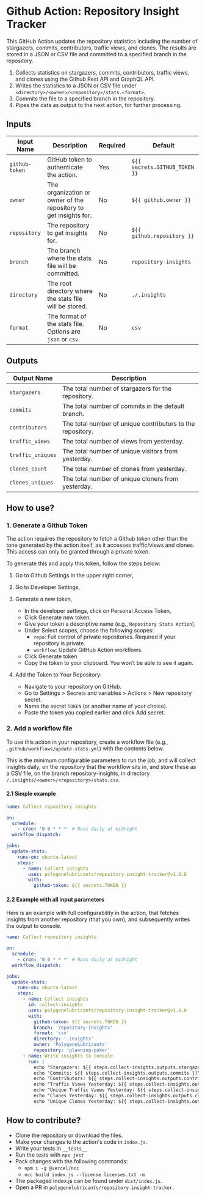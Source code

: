 # Github Action: Repository Insight Tracker

This GitHub Action updates the repository statistics including the number of stargazers, commits, contributors, traffic views, and clones. 
The results are stored in a JSON or CSV file and committed to a specified branch in the repository.

1. Collects statistics on stargazers, commits, contributors, traffic views, and clones using the Github Rest API and GraphQL API.
2. Writes the statistics to a JSON or CSV file under `<directory>/<owner>/<repository>/stats.<format>`.
3. Commits the file to a specified branch in the repository.
4. Pipes the data as output to the next action, for further processing.

## Inputs

| Input Name    | Description                                                      | Required | Default                       |
| ------------- | ---------------------------------------------------------------- | -------- | ----------------------------- |
| `github-token`| GitHub token to authenticate the action.                         | Yes      | `${{ secrets.GITHUB_TOKEN }}` |
| `owner`       | The organization or owner of the repository to get insights for. | No       | `${{ github.owner }}`         |
| `repository`  | The repository to get insights for.                              | No       | `${{ github.repository }}`    |
| `branch`      | The branch where the stats file will be committed.               | No       | `repository-insights`         |
| `directory`    | The root directory where the stats file will be stored.         | No       | `./.insights`                |
| `format`      | The format of the stats file. Options are `json` or `csv`.       | No       | `csv`                         |

## Outputs

| Output Name        | Description                                                 |
| ------------------ | ----------------------------------------------------------- |
| `stargazers`       | The total number of stargazers for the repository.           |
| `commits`          | The total number of commits in the default branch.           |
| `contributors`     | The total number of unique contributors to the repository.   |
| `traffic_views`    | The total number of views from yesterday.                    |
| `traffic_uniques`  | The total number of unique visitors from yesterday.          |
| `clones_count`     | The total number of clones from yesterday.                   |
| `clones_uniques`   | The total number of unique cloners from yesterday.           |

## How to use?

### 1. Generate a Github Token
The action requires the repository to fetch a Github token other than the tone generated by the action itself, as it accesses traffic/views and clones. This access can only be granted through a private token.

To generate this and apply this token, follow the steps below:

1. Go to Github Settings in the upper right corner,

2. Go to Developer Settings,

3. Generate a new token,
    * In the developer settings, click on Personal Access Token,
    * Click Generate new token,
    * Give your token a descriptive name (e.g., `Repository Stats Action`),
    * Under Select scopes, choose the following scopes:
        * `repo`: Full control of private repositories. Required if your repository is private.
        * `workflow`: Update GitHub Action workflows.
    * Click Generate token
    * Copy the token to your clipboard. You won’t be able to see it again.
4. Add the Token to Your Repository:
    * Navigate to your repository on GitHub.
    * Go to Settings > Secrets and variables > Actions > New repository secret.
    * Name the secret `TOKEN` (or another name of your choice).
    * Paste the token you copied earlier and click Add secret.


### 2. Add a workflow file

To use this action in your repository, create a workflow file (e.g., `.github/workflows/update-stats.yml`) with the contents below.

This is the minimum configurable parameters to run the job, 
and will collect insights daily, on the repository that the workflow sits in, 
and store these as a CSV file, on the branch repository-insights, in directory `/.insights/<owner>/<repository>/stats.csv`.

#### 2.1 Simple example

```yaml
name: Collect repository insights

on:
  schedule:
    - cron: '0 0 * * *' # Runs daily at midnight
  workflow_dispatch:

jobs:
  update-stats:
    runs-on: ubuntu-latest
    steps:
      - name: Collect insights
        uses: polygenelubricants/repository-insight-tracker@v1.0.0
        with:
          github-token: ${{ secrets.TOKEN }}
```

#### 2.2 Example with all input parameters

Here is an example with full configurability in the action, that fetches insights from another repository (that you own), and subsequently writes the output to console.
```yaml
name: Collect repository insights

on:
  schedule:
    - cron: '0 0 * * *' # Runs daily at midnight
  workflow_dispatch:

jobs:
  update-stats:
    runs-on: ubuntu-latest
    steps:
      - name: Collect insights
        id: collect-insights
        uses: polygenelubricants/repository-insight-tracker@v1.0.0
        with:
          github-token: ${{ secrets.TOKEN }}
          branch: 'repository-insights'
          format: 'csv'
          directory: '.insights'
          owner: 'PolygeneLubricants'
          repository: 'planning-poker'
      - name: Write insights to console
        run: |
          echo "Stargazers: ${{ steps.collect-insights.outputs.stargazers }}"
          echo "Commits: ${{ steps.collect-insights.outputs.commits }}"
          echo "Contributors: ${{ steps.collect-insights.outputs.contributors }}"
          echo "Traffic Views Yesterday: ${{ steps.collect-insights.outputs.traffic_views }}"
          echo "Unique Traffic Views Yesterday: ${{ steps.collect-insights.outputs.traffic_uniques }}"
          echo "Clones Yesterday: ${{ steps.collect-insights.outputs.clones_count }}"
          echo "Unique Clones Yesterday: ${{ steps.collect-insights.outputs.clones_uniques }}"
```

## How to contribute?

* Clone the repository or download the files.
* Make your changes to the action's code in `index.js`.
* Write your tests in `__tests__`
* Run the tests with `npx jest`
* Pack changes with the following commands:
  * `npm i -g @vercel/ncc`
  * `ncc build index.js --license licenses.txt -m`
* The packaged index.js can be found under `dist/index.js`.
* Open a PR in `polygenelubricants/repository-insight-tracker`.